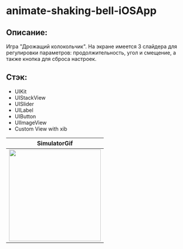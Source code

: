 # animate-shaking-bell-iOSApp

## Описание:
Игра "Дрожащий колокольчик". На экране имеется 3 слайдера для регулировки параметров: продолжительность, угол и смещение, а также кнопка для сброса настроек.

## Стэк:
- UIKit
- UIStackView
- UISlider
- UILabel
- UIButton
- UIImageView
- Custom View with xib

| SimulatorGif | 
| ------------ |
| <img src="https://user-images.githubusercontent.com/33875528/194957378-6aeadae4-886e-4f87-b2d5-74b34f5f8a11.gif" width="250">
